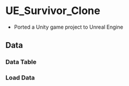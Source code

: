 # UE_Survivor_Clone
- Ported a Unity game project to Unreal Engine

## Data

### Data Table

### Load Data